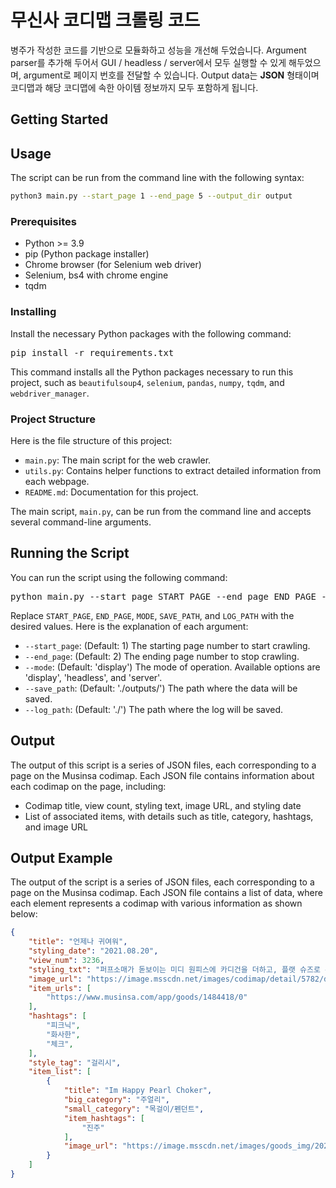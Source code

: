 # 무신사 코디맵 크롤링 코드

병주가 작성한 코드를 기반으로 모듈화하고 성능을 개선해 두었습니다. Argument parser를 추가해 두어서 GUI / headless / server에서 모두 실행할 수 있게 해두었으며, argument로 페이지 번호를 전달할 수 있습니다. Output data는 **JSON** 형태이며 코디맵과 해당 코디맵에 속한 아이템 정보까지 모두 포함하게 됩니다.

## Getting Started

## Usage

The script can be run from the command line with the following syntax:

```bash
python3 main.py --start_page 1 --end_page 5 --output_dir output
```

### Prerequisites
- Python >= 3.9
- pip (Python package installer)
- Chrome browser (for Selenium web driver)
- Selenium, bs4 with chrome engine
- tqdm

### Installing

Install the necessary Python packages with the following command:

<pre>
pip install -r requirements.txt
</pre>

This command installs all the Python packages necessary to run this project, such as `beautifulsoup4`, `selenium`, `pandas`, `numpy`, `tqdm`, and `webdriver_manager`.

### Project Structure
Here is the file structure of this project:

- `main.py`: The main script for the web crawler.
- `utils.py`: Contains helper functions to extract detailed information from each webpage.
- `README.md`: Documentation for this project.

The main script, `main.py`, can be run from the command line and accepts several command-line arguments.

## Running the Script

You can run the script using the following command:
<pre>
python main.py --start_page START_PAGE --end_page END_PAGE --mode MODE --save_path SAVE_PATH --log_path LOG_PATH
</pre>


Replace `START_PAGE`, `END_PAGE`, `MODE`, `SAVE_PATH`, and `LOG_PATH` with the desired values. Here is the explanation of each argument:

- `--start_page`: (Default: 1) The starting page number to start crawling.
- `--end_page`: (Default: 2) The ending page number to stop crawling.
- `--mode`: (Default: 'display') The mode of operation. Available options are 'display', 'headless', and 'server'.
- `--save_path`: (Default: './outputs/') The path where the data will be saved.
- `--log_path`: (Default: './') The path where the log will be saved.

## Output

The output of this script is a series of JSON files, each corresponding to a page on the Musinsa codimap. Each JSON file contains information about each codimap on the page, including:

- Codimap title, view count, styling text, image URL, and styling date
- List of associated items, with details such as title, category, hashtags, and image URL


## Output Example

The output of the script is a series of JSON files, each corresponding to a page on the Musinsa codimap. Each JSON file contains a list of data, where each element represents a codimap with various information as shown below:

```json
{
    "title": "언제나 귀여워",
    "styling_date": "2021.08.20",
    "view_num": 3236,
    "styling_txt": "퍼프소매가 돋보이는 미디 원피스에 카디건을 더하고, 플랫 슈즈로 완성한 걸리시 룩",
    "image_url": "https://image.msscdn.net/images/codimap/detail/5782/detail_5782_1_500.jpg?202306120506",
    "item_urls": [
        "https://www.musinsa.com/app/goods/1484418/0"
    ],
    "hashtags": [
        "피크닉",
        "화사한",
        "체크",
    ],
    "style_tag": "걸리시",
    "item_list": [
        {
            "title": "Im Happy Pearl Choker",
            "big_category": "주얼리",
            "small_category": "목걸이/펜던트",
            "item_hashtags": [
                "진주"
            ],
            "image_url": "https://image.msscdn.net/images/goods_img/20200614/1484418/1484418_1_500.jpg"
        }
    ]
}
